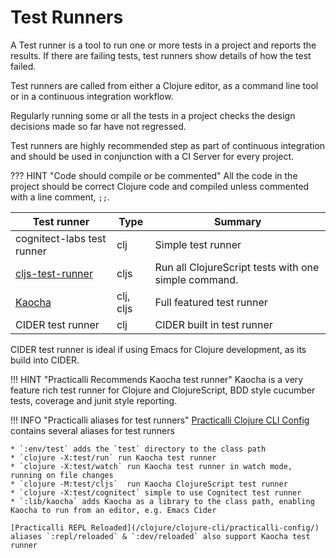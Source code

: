 # Test Runners

A Test runner is a tool to run one or more tests in a project and reports the results.  If there are failing tests, test runners show details of how the test failed. 

Test runners are called from either a Clojure editor, as a command line tool or in a continuous integration workflow.

Regularly running some or all the tests in a project checks the design decisions made so far have not regressed.

Test runners are highly recommended step as part of continuous integration and should be used in conjunction with a CI Server for every project.

??? HINT "Code should compile or be commented"
    All the code in the project should be correct Clojure code and compiled unless commented with a line comment, `;;`.


| Test runner                                                    | Type      | Summary                                              |
|----------------------------------------------------------------|-----------|------------------------------------------------------|
| cognitect-labs test runner                                     | clj       | Simple test runner                                   |
| [cljs-test-runner](https://github.com/Olical/cljs-test-runner) | cljs      | Run all ClojureScript tests with one simple command. |
| [Kaocha](https://github.com/lambdaisland/kaocha)               | clj, cljs | Full featured test runner                            |
| CIDER test runner                                              | clj       | CIDER built in test runner                           |

CIDER test runner is ideal if using Emacs for Clojure development, as its build into CIDER.


!!! HINT "Practicalli Recommends Kaocha test runner"
    Kaocha is a very feature rich test runner for Clojure and ClojureScript, BDD style cucumber tests, coverage and junit style reporting.  
    

!!! INFO "Practicalli aliases for test runners"
    [Practicalli Clojure CLI Config](/clojure/clojure-cli/practicalli-config/) contains several aliases for test runners

    * `:env/test` adds the `test` directory to the class path
    * `clojure -X:test/run` run Kaocha test runner 
    * `clojure -X:test/watch` run Kaocha test runner in watch mode, running on file changes 
    * `clojure -M:test/cljs`  run Kaocha ClojureScript test runner 
    * `clojure -X:test/cognitect` simple to use Cognitect test runner
    * `:lib/kaocha` adds Kaocha as a library to the class path, enabling Kaocha to run from an editor, e.g. Emacs Cider
    
    [Practicalli REPL Reloaded](/clojure/clojure-cli/practicalli-config/) aliases `:repl/reloaded` & `:dev/reloaded` also support Kaocha test runner


<!-- ClojureScript specific testing content -->
<!-- ## ClojureScript testing -->
<!-- * [cljs-test-display](https://github.com/bhauman/cljs-test-display) - visual display of in-browser ClojureScript test run -->
<!-- cljs-test-display is a ClojureScript library provide visual system feedback for web-based test runners.  It is already included in figwheel-main -->
<!-- If you have tests written with cljs.test and you can run them in the browser you can use cljs-test-display. -->
